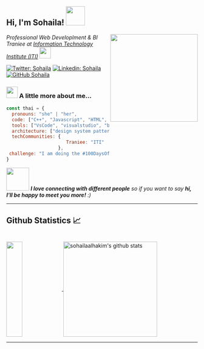 <h2> Hi, I'm Sohaila! <img src="https://media.giphy.com/media/mGcNjsfWAjY5AEZNw6/giphy.gif" width="50"></h2>

<img align='right' src="https://media.giphy.com/media/ieyl9zmCjO4b4t6qoY/giphy.gif" width="230">
<p><em>Professional Web Developlment & BI Traniee at <a href="https://www.linkedin.com/school/information-technology-institute-iti-/">Information Technology Institute (ITI)</a>   <img src="https://media.giphy.com/media/fYSnHlufseco8Fh93Z/giphy.gif" width="30">
</em></p>

[![Twitter: Sohaila](https://img.shields.io/twitter/follow/Sohailaalhakim?style=social)](https://twitter.com/Sohailaalhakim)
[![Linkedin: Sohaila](https://img.shields.io/badge/-sohailaalhakim-blue?style=flat-square&logo=Linkedin&logoColor=white&link=https://www.linkedin.com/in/sohailaalhakim/)](https://www.linkedin.com/in/sohaila-elhakim-6a6735203/)
[![GitHub Sohaila](https://img.shields.io/github/followers/sohailaalhakim?label=follow&style=social)](https://github.com/sohailaalhakim)


### <img src="https://media.giphy.com/media/WUlplcMpOCEmTGBtBW/giphy.gif" width="30">  A little more about me...  

```javascript
const thai = {
  pronouns: "she" | "her",
  code: ["C++", "Javascript", "HTML", "CSS", "C#"],
  tools: ["VsCode", "visualstudio", "brackets", "codeblocks"],
  architecture: ["design system pattern [MVC]"],
  techCommunities: {
                      Traniee: "ITI"
                   },
 challenge: "I am doing the #100DaysOfCode challenge focused on problem-solving"
}
```

<img src="https://media.giphy.com/media/LnQjpWaON8nhr21vNW/giphy.gif" width="60"> <em><b>I love connecting with different people</b> so if you want to say <b>hi, I'll be happy to meet you more!</b> :)</em>

---



## Github Statistics 📈  
<br/>

<div style="width: 100%;" >
<a href="https://github.com/sohailaalhakim">
  <img align="center" height="250px" width="29%" src="https://github-readme-stats.vercel.app/api/top-langs?username=sohailaalhakim&show_icons=true&theme=bear">
</a>
<!-- dracula -->
<a href="https://github.com/sohailaalhakim">
 <img align="center" height="250px" width="70%" src="https://github-readme-stats.vercel.app/api?username=sohailaalhakim&show_icons=true&theme=bear" alt="sohailaalhakim's github stats"/>
</a>

</div>

---
